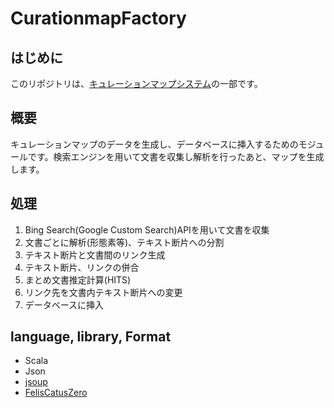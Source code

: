 # CurationmapFactory
## はじめに
このリポジトリは、[キュレーションマップシステム](https://github.com/JotaroAbe/CurationmapGenerator)の一部です。
## 概要
キュレーションマップのデータを生成し、データベースに挿入するためのモジュールです。検索エンジンを用いて文書を収集し解析を行ったあと、マップを生成します。
## 処理
1. Bing Search(Google Custom Search)APIを用いて文書を収集
2. 文書ごとに解析(形態素等)、テキスト断片への分割
3. テキスト断片と文書間のリンク生成
4. テキスト断片、リンクの併合
5. まとめ文書推定計算(HITS)
6. リンク先を文書内テキスト断片への変更
7. データベースに挿入
## language, library, Format
- Scala
- Json
- [jsoup](https://jsoup.org/)
- [FelisCatusZero](https://github.com/ktr-skmt/FelisCatusZero-multilingual)
